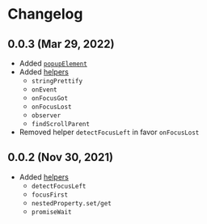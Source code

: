 # Changelog

## 0.0.3 (Mar 29, 2022)

- Added [`popupElement`](README.md#popupelement)
- Added [helpers](README.md#helpers)
  - `stringPrettify`
  - `onEvent`
  - `onFocusGot`
  - `onFocusLost`
  - `observer`
  - `findScrollParent`
- Removed helper `detectFocusLeft` in favor `onFocusLost`

## 0.0.2 (Nov 30, 2021)

- Added [helpers](README.md#helpers)
  - `detectFocusLeft`
  - `focusFirst`
  - `nestedProperty.set/get`
  - `promiseWait`
